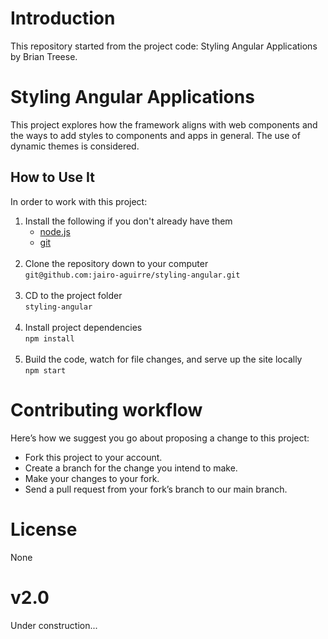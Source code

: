 # Introduction
This repository started from the project code: Styling Angular Applications by Brian Treese.

# Styling Angular Applications
This project explores how the framework aligns with web components and the ways to add styles to components and apps in general. The use of dynamic themes is considered.

## How to Use It
In order to work with this project:
1. Install the following if you don't already have them
    * [node.js](https://nodejs.org/en/ "Node.js")
    * [git](https://git-scm.com/ "Git")<br /><br />
2. Clone the repository down to your computer<br />`git@github.com:jairo-aguirre/styling-angular.git`<br /><br />
3. CD to the project folder<br />`styling-angular`<br /><br />
4. Install project dependencies<br />`npm install`<br /><br />
5. Build the code, watch for file changes, and serve up the site locally<br />`npm start`

# Contributing workflow
Here’s how we suggest you go about proposing a change to this project:

- Fork this project to your account.
- Create a branch for the change you intend to make.
- Make your changes to your fork.
- Send a pull request from your fork’s branch to our main branch.

# License
None

# v2.0
Under construction...
